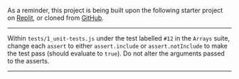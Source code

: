 <div class="challenge-instructions"><div><section id="description">
<p>As a reminder, this project is being built upon the following starter project on <a href="https://replit.com/github/freeCodeCamp/boilerplate-mochachai" rel="noopener noreferrer nofollow" target="_blank">Replit</a>, or cloned from <a href="https://github.com/freeCodeCamp/boilerplate-mochachai/" rel="noopener noreferrer nofollow" target="_blank">GitHub</a>.</p>
</section></div><hr/><div><section id="instructions">
<p>Within <code>tests/1_unit-tests.js</code> under the test labelled <code>#12</code> in the <code>Arrays</code> suite, change each <code>assert</code> to either <code>assert.include</code> or <code>assert.notInclude</code> to make the test pass (should evaluate to <code>true</code>). Do not alter the arguments passed to the asserts.</p>
</section></div><hr/></div>